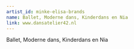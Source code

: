 ```yaml
---
artist_id: minke-elisa-brands
name: Ballet, Moderne dans, Kinderdans en Nia
link: www.dansatelier42.nl
---
```


Ballet, Moderne dans, Kinderdans en Nia

